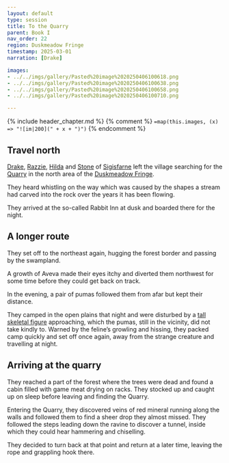 ```yaml
---
layout: default
type: session
title: To the Quarry
parent: Book I
nav_order: 22
region: Duskmeadow Fringe
timestamp: 2025-03-01
narration: [Drake]

images:
- ../../imgs/gallery/Pasted%20image%2020250406100618.png
- ../../imgs/gallery/Pasted%20image%2020250406100638.png
- ../../imgs/gallery/Pasted%20image%2020250406100658.png
- ../../imgs/gallery/Pasted%20image%2020250406100710.png

---
```


{% include header_chapter.md %}
{% comment %}
`=map(this.images, (x) => "![im|200](" + x + ")")`
{% endcomment %}

## Travel north

[Drake](../../directory/Sigisfarne/Drake.md), [Razzie](../../directory/Sigisfarne/Razvan.md), [Hilda](../../directory/Sigisfarne/Hilda.md) and [Stone](../../directory/Sigisfarne/Stone.md) of [Sigisfarne](../../directory/Sigisfarne/index.md) left the village searching for the [Quarry](../../directory/DuskmeadowFringe/Quarry.md) in the north area of the [Duskmeadow Fringe](../../directory/DuskmeadowFringe/index.md).

They heard whistling on the way which was caused by the shapes a stream had carved into the rock over the years it has been flowing.

They arrived at the so-called Rabbit Inn at dusk and boarded there for the night.


## A longer route

They set off to the northeast again, hugging the forest border and passing by the swampland.

A growth of Aveva made their eyes itchy and diverted them northwest for some time before they could get back on track.

In the evening, a pair of pumas followed them from afar but kept their distance.

They camped in the open plains that night and were disturbed by a [tall skeletal figure](../../directory/DuskmeadowFringe/TheHunger.md) approaching, which the pumas, still in the vicinity, did not take kindly to. Warned by the feline’s growling and hissing, they packed camp quickly and set off once again, away from the strange creature and travelling at night.

## Arriving at the quarry

They reached a part of the forest where the trees were dead and found a cabin filled with game meat drying on racks. They stocked up and caught up on sleep before leaving and finding the Quarry.

Entering the Quarry, they discovered veins of red mineral running along the walls and followed them to find a sheer drop they almost missed. They followed the steps leading down the ravine to discover a tunnel, inside which they could hear hammering and chiselling.

They decided to turn back at that point and return at a later time, leaving the rope and grappling hook there.
